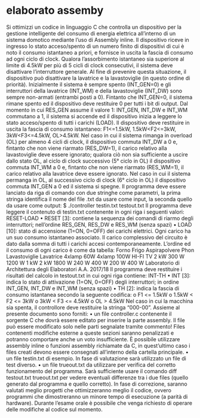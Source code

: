 # elaborato assemby
Si ottimizzi un codice in linguaggio C che controlla un dispositivo per la gestione intelligente del consumo
di energia elettrica all’interno di un sistema domotico mediante l’uso di Assembly inline. Il dispositivo
riceve in ingresso lo stato acceso/spento di un numero finito di dispositivi di cui è noto il consumo
istantaneo a priori, e fornisce in uscita la fascia di consumo ad ogni ciclo di clock. Qualora l’assorbimento
istantaneo sia superiore al limite di 4.5kW per più di 5 cicli di clock consecutivi, il sistema deve disattivare
l’interruttore generale. Al fine di prevenire questa situazione, il dispositivo può disattivare la lavatrice e la
lavastoviglie (in questo ordine di priorità).
Inizialmente il sistema è sempre spento (INT_GEN=0) e gli interruttori della lavatrice (INT_WM) e della
lavastoviglie (INT_DW) sono sempre non-armati (entrambi posti a 0). Fintanto che INT_GEN=0, il sistema
rimane spento ed il dispositivo deve restituire 0 per tutti i bit di output. Dal momento in cui RES_GEN
assume il valore 1: INT_GEN, INT_DW e INT_WM commutano a 1, il sistema si accende ed il dispositivo
inizia a leggere lo stato acceso/spento di tutti i carichi (LOAD). Il dispositivo deve restituire in uscita la
fascia di consumo istantaneo: F1<=1.5kW, 1.5kW<F2<=3kW, 3kW<F3<=4.5kW, OL>4.5kW. Nel caso in cui
il sistema rimanga in overload (OL) per almeno 4 cicli di clock, il dispositivo commuta INT_DW a 0 e,
fintanto che non viene riarmato (RES_DW=1), il carico relativo alla lavastoviglie deve essere ignorato;
qualora ciò non sia sufficiente a uscire dallo stato OL, al ciclo di clock successivo (5° ciclo in OL) il dispositivo
commuta INT_WM a 0 e, fintanto che non viene riarmato (RES_WM=1), il carico relativo alla lavatrice
deve essere ignorato. Nel caso in cui il sistema permanga in OL, al successivo ciclo di clock (6° ciclo in OL)
il dispositivo commuta INT_GEN a 0 ed il sistema si spegne.
Il programma deve essere lanciato da riga di comando con due stringhe come parametri, la prima stringa
identifica il nome del file .txt da usare come input, la seconda quello da usare come output:
$ ./controller testin.txt testout.txt
Il programma deve leggere il contenuto di testin.txt contenente in ogni riga i seguenti valori:
RESET-LOAD
• RESET [3]: contiene la sequenza dei comandi di riarmo degli interruttori; nell’ordine RES_GEN,
RES_DW e RES_WM (senza spazi)
• LOAD [10]: stato di accensione (1=ON, 0=OFF) dei carichi elettrici. Ogni carico ha un suo consumo
istantaneo associato. Il carico complessivo del circuito è dato dalla somma di tutti i carichi accesi
contemporaneamente. L’ordine ed il consumo di ogni carico è come da tabella:
Forno Frigo Aspirapolvere
Phon Lavastoviglie
Lavatrice
4xlamp
60W
4xlamp
100W
HI-FI TV
2 kW 300 W 1200 W 1 kW 2 kW 1800 W 240 W 400 W 200 W 400 W
Laboratorio di Architettura degli Elaboratori
A.A. 2017/18
Il programma deve restituire i risultati del calcolo in testout.txt in cui ogni riga contiene:
INT-TH
• INT [3]: indica lo stato di attivazione (1=ON, 0=OFF) degli interruttori; in ordine INT_GEN, INT_DW
e INT_WM (senza spazi)
• TH [2]: indica la fascia di consumo istantanea secondo la seguente codifica:
o F1 <= 1.5kW
o 1.5kW < F2 <= 3kW
o 3kW < F3 <= 4.5kW
o OL > 4.5kW
Nel caso in cui la macchina sia spenta, il controllore deve restituire la stringa “000-00”.
Assieme al presente documento sono forniti:
• un file controller.c contenente il sorgente C che dovrà essere editato per inserire la parte
assembly. Il file può essere modificato solo nelle parti segnalate tramite commento! Files
contenenti modifiche esterne a queste sezioni saranno penalizzati e potranno comportare anche
un voto insufficiente. È possibile utilizzare assembly inline o funzioni assembly richiamate da C, in
quest’ultimo caso i files creati devono essere consegnati all’interno della cartella principale.
• un file testin.txt di esempio. In fase di valutazione sarà utilizzato un file di test diverso.
• un file trueout.txt da utilizzare per verifica del corretto funzionamento del programma. Sarà
sufficiente usare il comando diff testout.txt trueout.txt per vedere eventuali
differenze tra i due files (quello generato dal programma e quello corretto).
In fase di correzione, saranno valutati meglio progetti che ottimizzeranno meglio il codice, ovvero
programmi che dimostreranno un minore tempo di esecuzione (a parità di hardware). Durante l’esame
orale è possibile che venga richiesto di operare delle modifiche al codice sul momento.
